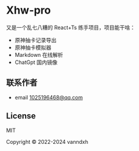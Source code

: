 # Xhw-pro

又是一个乱七八糟的 React+Ts 练手项目，项目能干啥：

- 原神抽卡记录导出
- 原神抽卡模拟器
- Markdown 在线解析
- ChatGpt 国内镜像

## 联系作者

- email [1025196468@qq.com](mailto:1025196468@qq.com)

## License

MIT

Copyright © 2022-2024 vanndxh
